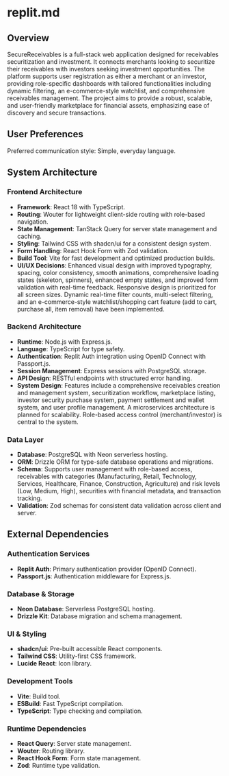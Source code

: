 # replit.md

## Overview
SecureReceivables is a full-stack web application designed for receivables securitization and investment. It connects merchants looking to securitize their receivables with investors seeking investment opportunities. The platform supports user registration as either a merchant or an investor, providing role-specific dashboards with tailored functionalities including dynamic filtering, an e-commerce-style watchlist, and comprehensive receivables management. The project aims to provide a robust, scalable, and user-friendly marketplace for financial assets, emphasizing ease of discovery and secure transactions.

## User Preferences
Preferred communication style: Simple, everyday language.

## System Architecture

### Frontend Architecture
- **Framework**: React 18 with TypeScript.
- **Routing**: Wouter for lightweight client-side routing with role-based navigation.
- **State Management**: TanStack Query for server state management and caching.
- **Styling**: Tailwind CSS with shadcn/ui for a consistent design system.
- **Form Handling**: React Hook Form with Zod validation.
- **Build Tool**: Vite for fast development and optimized production builds.
- **UI/UX Decisions**: Enhanced visual design with improved typography, spacing, color consistency, smooth animations, comprehensive loading states (skeleton, spinners), enhanced empty states, and improved form validation with real-time feedback. Responsive design is prioritized for all screen sizes. Dynamic real-time filter counts, multi-select filtering, and an e-commerce-style watchlist/shopping cart feature (add to cart, purchase all, item removal) have been implemented.

### Backend Architecture
- **Runtime**: Node.js with Express.js.
- **Language**: TypeScript for type safety.
- **Authentication**: Replit Auth integration using OpenID Connect with Passport.js.
- **Session Management**: Express sessions with PostgreSQL storage.
- **API Design**: RESTful endpoints with structured error handling.
- **System Design**: Features include a comprehensive receivables creation and management system, securitization workflow, marketplace listing, investor security purchase system, payment settlement and wallet system, and user profile management. A microservices architecture is planned for scalability. Role-based access control (merchant/investor) is central to the system.

### Data Layer
- **Database**: PostgreSQL with Neon serverless hosting.
- **ORM**: Drizzle ORM for type-safe database operations and migrations.
- **Schema**: Supports user management with role-based access, receivables with categories (Manufacturing, Retail, Technology, Services, Healthcare, Finance, Construction, Agriculture) and risk levels (Low, Medium, High), securities with financial metadata, and transaction tracking.
- **Validation**: Zod schemas for consistent data validation across client and server.

## External Dependencies

### Authentication Services
- **Replit Auth**: Primary authentication provider (OpenID Connect).
- **Passport.js**: Authentication middleware for Express.js.

### Database & Storage
- **Neon Database**: Serverless PostgreSQL hosting.
- **Drizzle Kit**: Database migration and schema management.

### UI & Styling
- **shadcn/ui**: Pre-built accessible React components.
- **Tailwind CSS**: Utility-first CSS framework.
- **Lucide React**: Icon library.

### Development Tools
- **Vite**: Build tool.
- **ESBuild**: Fast TypeScript compilation.
- **TypeScript**: Type checking and compilation.

### Runtime Dependencies
- **React Query**: Server state management.
- **Wouter**: Routing library.
- **React Hook Form**: Form state management.
- **Zod**: Runtime type validation.
```